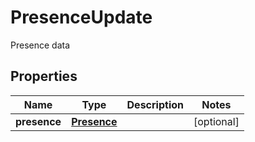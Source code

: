 

# PresenceUpdate

Presence data
## Properties

Name | Type | Description | Notes
------------ | ------------- | ------------- | -------------
**presence** | [**Presence**](Presence.md) |  |  [optional]



